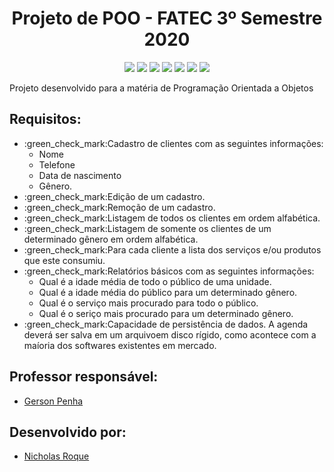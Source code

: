 <html>
  <h1 align="center">Projeto de POO - FATEC 3º Semestre 2020</h1>
  <p align="center">
    <img src="https://img.shields.io/badge/HTML5-E34F26?style=for-the-badge&logo=html5&logoColor=white">
    <img src="https://img.shields.io/badge/CSS3-1572B6?style=for-the-badge&logo=css3&logoColor=white">
    <img src="https://img.shields.io/badge/JavaScript-F7DF1E?style=for-the-badge&logo=javascript&logoColor=black">
    <img src="https://img.shields.io/badge/Bootstrap-563D7C?style=for-the-badge&logo=bootstrap&logoColor=white">
    <img src="https://img.shields.io/badge/Java-ED8B00?style=for-the-badge&logo=java&logoColor=white">
    <img src="https://img.shields.io/badge/Spring-6DB33F?style=for-the-badge&logo=spring&logoColor=white">
    <img src="https://img.shields.io/badge/MySQL-00000F?style=for-the-badge&logo=mysql&logoColor=white">
  </p>

<p align="justify">Projeto desenvolvido para a matéria de Programação Orientada a Objetos</p>

## Requisitos: 

<p align="justify">
  <ul>
    <li>:green_check_mark:Cadastro de clientes com as seguintes informações:
      <ul>
        <li>Nome</li>
        <li>Telefone</li>
        <li>Data de nascimento</li>
        <li>Gênero.</li>
      </ul>
    </li>
    <li>:green_check_mark:Edição de um cadastro.</li>
    <li>:green_check_mark:Remoção de um cadastro.</li>
    <li>:green_check_mark:Listagem de todos os clientes em ordem alfabética.</li>
    <li>:green_check_mark:Listagem de somente os clientes de um determinado gênero em ordem alfabética.</li>
    <li>:green_check_mark:Para cada cliente a lista dos serviços e/ou produtos que este consumiu.</li>
    <li>:green_check_mark:Relatórios básicos com as seguintes informações:
      <ul>
        <li>Qual é a idade média de todo o público de uma unidade.</li>
        <li>Qual é a idade média do público para um determinado gênero.</li>
        <li>Qual é o serviço mais procurado para todo o público.</li>
        <li>Qual é o seriço mais procurado para um determinado gênero.</li>
      </ul>
    </li>
    <li>:green_check_mark:Capacidade de persistência de dados. A agenda deverá ser salva em um arquivoem disco rígido, como acontece com a maíoria dos softwares existentes em mercado.</li>
  </ul>
</p>

## Professor responsável: 
* [Gerson Penha](https://github.com/gerson-pn)

## Desenvolvido por:
* [Nicholas Roque](https://github.com/NicholasRoque)
</html>
